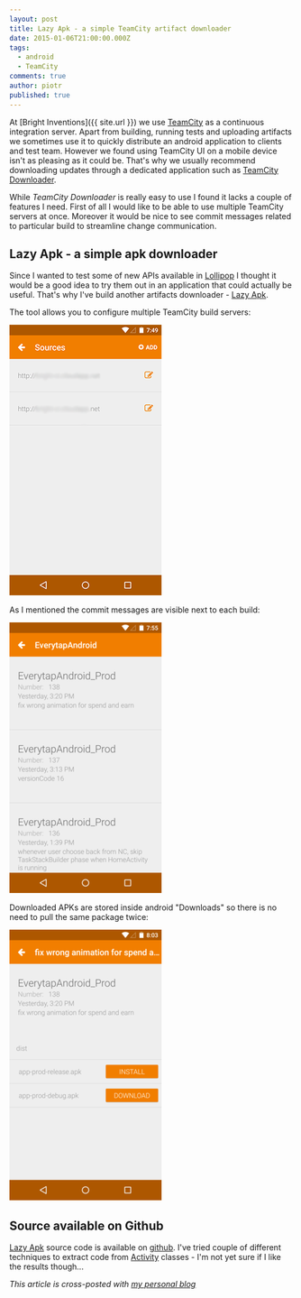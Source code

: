 ```yaml
---
layout: post
title: Lazy Apk - a simple TeamCity artifact downloader
date: 2015-01-06T21:00:00.000Z
tags:
  - android
  - TeamCity
comments: true
author: piotr
published: true
---
```


At [Bright Inventions]({{ site.url }}) we use [TeamCity](https://www.jetbrains.com/teamcity/) as a continuous integration server. Apart from building, running tests and uploading artifacts we sometimes use it to quickly distribute an android application to clients and test team. However we found using TeamCity UI on a mobile device isn't as pleasing as it could be. That's why we usually recommend downloading updates through a dedicated application such as [TeamCity Downloader](https://play.google.com/store/apps/details?id=com.raidzero.teamcitydownloader).

While *TeamCity Downloader* is really easy to use I found it lacks a couple of features I need. First of all I would like to be able to use multiple TeamCity servers at once. Moreover it would be nice to see commit messages related to particular build to streamline change communication.

## Lazy Apk - a simple apk downloader

Since I wanted to test some of new APIs available in [Lollipop](https://www.android.com/versions/lollipop-5-0/) I thought it would be a good idea to try them out in an application that could actually be useful. That's why I've build another artifacts downloader - [Lazy Apk](https://play.google.com/store/apps/details?id=pl.brightinventions.lazyapk).


The tool allows you to configure multiple TeamCity build servers:

![Multiple sources](/images/lazy_apk_sources.png "Sources")

As I mentioned the commit messages are visible next to each build:

![Commit messages](/images/lazy_apk_builds.png "Commit messages")

Downloaded APKs are stored inside android "Downloads" so there is no need to pull the same package twice:

![Downloads](/images/lazy_apk_downloads.png "Downloads")

## Source available on Github

[Lazy Apk](https://play.google.com/store/apps/details?id=pl.brightinventions.lazyapk) source code is available on [github](https://github.com/bright/lazyapk). I've tried couple of different techniques to extract code from [Activity](http://developer.android.com/reference/android/app/Activity.html) classes - I'm not yet sure if I like the results though...

*This article is cross-posted with [my personal blog](https://miensol.pl)*
